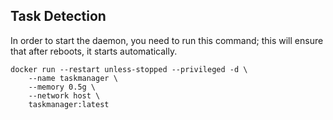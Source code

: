 ## Task Detection
In order to start the daemon, you need to run this command; this will ensure that after reboots, it starts automatically.
```
docker run --restart unless-stopped --privileged -d \
    --name taskmanager \
    --memory 0.5g \
    --network host \
    taskmanager:latest
```